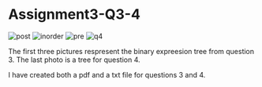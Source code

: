 # Assignment3-Q3-4

![post](https://user-images.githubusercontent.com/98352284/206234398-c2de5887-36ec-4012-a323-888eb99e5e75.jpg)
![inorder](https://user-images.githubusercontent.com/98352284/206234396-40690b6f-a0e2-4a45-80ae-939ea08d957a.jpg)
![pre](https://user-images.githubusercontent.com/98352284/206234401-8b25526a-5490-4c5a-8bd7-8999389d53fe.jpg)
![q4](https://user-images.githubusercontent.com/98352284/206234403-119a99bf-fd8d-4f03-9d3e-ebe911ea528c.jpg)

The first three pictures respresent the binary expreesion tree from question 3.
The last photo is a tree for question 4.

I have created both a pdf and a txt file for questions 3 and 4.
